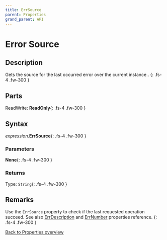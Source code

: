 ```yaml
---
title: ErrSource
parent: Properties
grand_parent: API
---
```


# Error Source

## Description
Gets the source for the last occurred error over the current instance..
{: .fs-4 .fw-300 }

## Parts
ReadWrite: **ReadOnly**{: .fs-4 .fw-300 }

## Syntax
*expression*.**ErrSource**{: .fs-4 .fw-300 }

### Parameters

**None**{: .fs-4 .fw-300 }

### Returns

Type: `String`{: .fs-4 .fw-300 }

## Remarks
Use the `ErrSource` property to check if the last requested operation succeed.
See also [ErrDescription](https://ws-garcia.github.io/VBA-CSV-interface/api/properties/errors/errdescription.html) and [ErrNumber](https://ws-garcia.github.io/VBA-CSV-interface/api/properties/errors/errnumber.html) properties reference.
{: .fs-4 .fw-300 }

[Back to Properties overview](https://ws-garcia.github.io/VBA-CSV-interface/api/properties/)